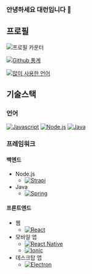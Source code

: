 ### 안녕하세요 대런입니다 👋

## 프로필

![프로필 카운터](https://komarev.com/ghpvc/?username=darron1217)

[![Github 통계](https://github-readme-stats.vercel.app/api?username=darron1217&count_private=true&show_icons=true&theme=onedark)](https://github.com/anuraghazra/github-readme-stats)

[![많이 사용한 언어](https://github-readme-stats.vercel.app/api/top-langs/?username=darron1217&layout=compact&theme=onedark)](https://github.com/anuraghazra/github-readme-stats)

## 기술스택

### 언어
[![Javascript](https://img.shields.io/static/v1?label=&message=Javascript&color=F7DF1E&logo=javascript&logoColor=white)](https://developer.mozilla.org/ko/docs/Web/JavaScript)
[![Node.js](https://img.shields.io/static/v1?label=&message=Node.js&color=339933&logo=node.js&logoColor=white)](https://nodejs.org/)
[![Java](https://img.shields.io/static/v1?label=&message=Java&color=007396&logo=java&logoColor=white)](https://www.java.com/)

### 프레임워크

#### 백엔드
- Node.js
    - [![Strapi](https://img.shields.io/static/v1?label=&message=Express&color=404d59&logo=express&logoColor=white)](https://expressjs.com/)
- Java
    - [![Spring](https://img.shields.io/static/v1?label=&message=Spring&color=6DB33F&logo=spring&logoColor=white)](https://spring.io/)

#### 프론트엔드
- 웹
    - [![React](https://img.shields.io/static/v1?label=&message=React&color=61DAFB&logo=react&logoColor=black)](https://ko.reactjs.org/)
- 모바일 앱
    - [![React Native](https://img.shields.io/static/v1?label=&message=React%20Native&color=61DAFB&logo=react&logoColor=black)](https://reactnative.dev/)
    - [![Ionic](https://img.shields.io/static/v1?label=&message=Ionic&color=3880FF&logo=ionic&logoColor=white)](https://ionicframework.com/)
- 데스크탑 앱
    - [![Electron](https://img.shields.io/static/v1?label=&message=Electron&color=47848F&logo=electron&logoColor=white)](https://www.electronjs.org/)

